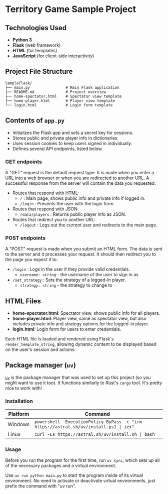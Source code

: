 # Territory Game Sample Project

## Technologies Used
- **Python 3**
- **Flask** (web framework)
- **HTML** (for templates)
- **JavaScript** (for client-side interactivity)


## Project File Structure
```
SampleFlask/
├── main.py                # Main Flask application
├── README.md              # Project overview
├── home-spectator.html    # Spectator view template
├── home-player.html       # Player view template
└── login.html             # Login form template
```


## Contents of `app.py`
- Initializes the Flask app and sets a secret key for sessions.
- Stores public and private player info in dictionaries.
- Uses session cookies to keep users signed in individually.
- Defines several API endpoints, listed below.


### GET endpoints
A "GET" request is the default request type. It is made when you enter a URL into a web browser or when you are redirected to another URL. A successful response from the server will contain the data you requested.

- Routes that respond with HTML:
  - `/` : Main page, shows public info and private info if logged in.
  - `/login` : Presents the user with the login form.
- Routes that respond with JSON:
  - `/data/players` : Returns public player info as JSON.
- Routes that redirect you to another URL:
  - `/logout` : Logs out the current user and redirects to the main page.


### POST endpoints 
A "POST" request is made when you submit an HTML form. The data is sent to the server and it processes your request. It should then redirect you to the page you expect it to.

- `/login` : Logs in the user if they provide valid credentials.
  - `username: string` - the username of the user to sign in as
- `/set_strategy` : Sets the strategy of a logged-in player.
  - `strategy: string` - the strategy to change to


## HTML Files
- **home-spectator.html**: Spectator view, shows public info for all players.
- **home-player.html**: Player view, same as spectator view, but also includes private info and strategy options for the logged-in player.
- **login.html**: Login form for users to enter credentials.

Each HTML file is loaded and rendered using Flask's `render_template_string`, allowing dynamic content to be displayed based on the user's session and actions.

## Package manager (`uv`)

[`uv`](https://github.com/astral-sh/uv) is the package manager that was used to set up this project (so you might want to use it too). It functions similarly to Rust's `cargo` tool. It's pretty nice to work with!

### Installation

| Platform | Command                                                                                  | 
|----------|------------------------------------------------------------------------------------------|
| Windows  | ```powershell -ExecutionPolicy ByPass -c "irm https://astral.sh/uv/install.ps1 \| iex"```|
| Linux    | ```curl -Ls https://astral.sh/uv/install.sh \| bash```                                   |

[//]: # (comment: make sure to replace "\|" with "|" if you're copying directly from this md file)

### Usage

Before you run the program for the first time, run `uv sync`, which sets up all of the necessary packages and a virtual environment.

Use `uv run python main.py` to start the program inside of its virtual environment. No need to activate or deactivate virtual environments, just prefix the command with "uv run".